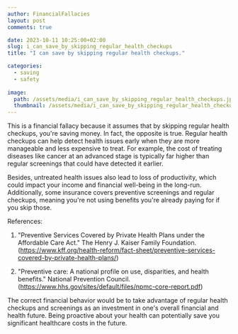 ```yaml
---
author: FinancialFallacies
layout: post
comments: true

date: 2023-10-11 10:25:00+02:00  
slug: i_can_save_by_skipping_regular_health_checkups
title: "I can save by skipping regular health checkups."

categories:
  - saving
  - safety
  
image:
  path: /assets/media/i_can_save_by_skipping_regular_health_checkups.jpg
  thumbnail: /assets/media/i_can_save_by_skipping_regular_health_checkups.jpg
---
```


This is a financial fallacy because it assumes that by skipping regular health checkups, you're saving money. In fact, the opposite is true. Regular health checkups can help detect health issues early when they are more manageable and less expensive to treat. For example, the cost of treating diseases like cancer at an advanced stage is typically far higher than regular screenings that could have detected it earlier.

Besides, untreated health issues also lead to loss of productivity, which could impact your income and financial well-being in the long-run. Additionally, some insurance covers preventive screenings and regular checkups, meaning you're not using benefits you're already paying for if you skip those.

References:

1. "Preventive Services Covered by Private Health Plans under the Affordable Care Act." The Henry J. Kaiser Family Foundation. (https://www.kff.org/health-reform/fact-sheet/preventive-services-covered-by-private-health-plans/)
  
2. "Preventive care: A national profile on use, disparities, and health benefits." National Prevention Council. (https://www.hhs.gov/sites/default/files/npmc-core-report.pdf)

The correct financial behavior would be to take advantage of regular health checkups and screenings as an investment in one's overall financial and health future. Being proactive about your health can potentially save you significant healthcare costs in the future.

